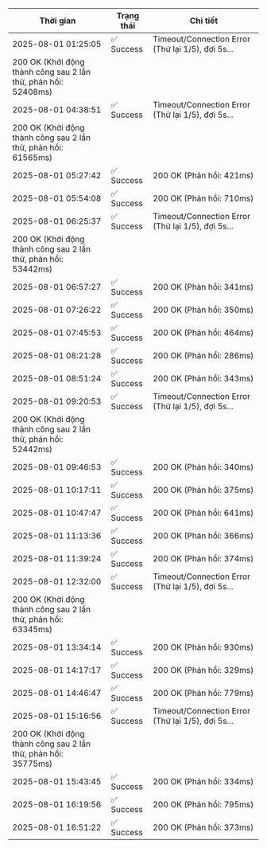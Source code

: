 | Thời gian | Trạng thái | Chi tiết |
|---|---|---|
| 2025-08-01 01:25:05 | ✅ Success | Timeout/Connection Error (Thử lại 1/5), đợi 5s...
200 OK (Khởi động thành công sau 2 lần thử, phản hồi: 52408ms) |
| 2025-08-01 04:38:51 | ✅ Success | Timeout/Connection Error (Thử lại 1/5), đợi 5s...
200 OK (Khởi động thành công sau 2 lần thử, phản hồi: 61565ms) |
| 2025-08-01 05:27:42 | ✅ Success | 200 OK (Phản hồi: 421ms) |
| 2025-08-01 05:54:08 | ✅ Success | 200 OK (Phản hồi: 710ms) |
| 2025-08-01 06:25:37 | ✅ Success | Timeout/Connection Error (Thử lại 1/5), đợi 5s...
200 OK (Khởi động thành công sau 2 lần thử, phản hồi: 53442ms) |
| 2025-08-01 06:57:27 | ✅ Success | 200 OK (Phản hồi: 341ms) |
| 2025-08-01 07:26:22 | ✅ Success | 200 OK (Phản hồi: 350ms) |
| 2025-08-01 07:45:53 | ✅ Success | 200 OK (Phản hồi: 464ms) |
| 2025-08-01 08:21:28 | ✅ Success | 200 OK (Phản hồi: 286ms) |
| 2025-08-01 08:51:24 | ✅ Success | 200 OK (Phản hồi: 343ms) |
| 2025-08-01 09:20:53 | ✅ Success | Timeout/Connection Error (Thử lại 1/5), đợi 5s...
200 OK (Khởi động thành công sau 2 lần thử, phản hồi: 52442ms) |
| 2025-08-01 09:46:53 | ✅ Success | 200 OK (Phản hồi: 340ms) |
| 2025-08-01 10:17:11 | ✅ Success | 200 OK (Phản hồi: 375ms) |
| 2025-08-01 10:47:47 | ✅ Success | 200 OK (Phản hồi: 641ms) |
| 2025-08-01 11:13:36 | ✅ Success | 200 OK (Phản hồi: 366ms) |
| 2025-08-01 11:39:24 | ✅ Success | 200 OK (Phản hồi: 374ms) |
| 2025-08-01 12:32:00 | ✅ Success | Timeout/Connection Error (Thử lại 1/5), đợi 5s...
200 OK (Khởi động thành công sau 2 lần thử, phản hồi: 63345ms) |
| 2025-08-01 13:34:14 | ✅ Success | 200 OK (Phản hồi: 930ms) |
| 2025-08-01 14:17:17 | ✅ Success | 200 OK (Phản hồi: 329ms) |
| 2025-08-01 14:46:47 | ✅ Success | 200 OK (Phản hồi: 779ms) |
| 2025-08-01 15:16:56 | ✅ Success | Timeout/Connection Error (Thử lại 1/5), đợi 5s...
200 OK (Khởi động thành công sau 2 lần thử, phản hồi: 35775ms) |
| 2025-08-01 15:43:45 | ✅ Success | 200 OK (Phản hồi: 334ms) |
| 2025-08-01 16:19:56 | ✅ Success | 200 OK (Phản hồi: 795ms) |
| 2025-08-01 16:51:22 | ✅ Success | 200 OK (Phản hồi: 373ms) |
